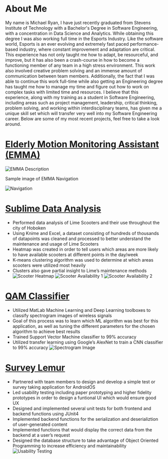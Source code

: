 # About Me

My name is Michael Ryan, I have just recently graduated from Stevens Institute of Technology with a Bachelor's Degree in Software Engineering, with a concentration in Data Science and Analytics. While obtaining this degree I was also working full time in the Esports Industry.  Like the software world, Esports is an ever evolving and extremely fast paced performance-based industry, where constant improvement and adaptation are critical. This experience has not only taught me how to adapt, be resourceful, and improve, but it has also been a crash-course in how to become a functioning member of any team in a high stress environment. This work also involved creative problem solving and an immense amount of communication between team members. Additionally, the fact that I was able to continue this work full-time while also getting an Engineering degree has taught me how to manage my time and figure out how to work on complex tasks with limited time and resources. I believe that this experience, along with my training as a student in Software Engineering, including areas such as project management, leadership, critical thinking, problem solving, and working within interdisciplinary teams, has given me a unique skill set which will transfer very well into my Software Engineering career. Below are some of my most recent projects, feel free to take a look around. 

# [Elderly Motion Monitoring Assistant (EMMA)](https://drive.google.com/file/d/1870bKgQQAoMTRz8SfDZuH0U9emzXi7nt/view?usp=sharing)
![EMMA Description](/EMMA.PNG)



Sample image of EMMA Navigation


![Navigation](/EMMA2.PNG)


# [Sublime Data Analysis](https://docs.google.com/document/d/1wE6PwQWb-wkR0DnQGO8Cj6FtwUuDU4pArvz0Keo1P20/edit?usp=sharing)
* Performed data analysis of Lime Scooters and their use throughout the city of
Hoboken
* Using Knime and Excel, a dataset consisting of hundreds of thousands of datapoints was cleaned and processed to better understand the maintenance and
usage of Lime Scooters
* Heatmap was created in order to tell users which areas are more likely to have
available scooters at different points in the day/week
* K-means clustering algorithm was used to determine at which areas scooters
were utilized most heavily
* Clusters also gave partial insight to Lime’s maintenance methods
![Scooter Heatmap](/lime1.PNG)
![Scooter Availability 1](/Lime2.PNG)
![Scooter Availability 2](/Lime3.PNG)

# [QAM Classifier](https://github.com/mryan6/IntroToAIFinalProject)
* Utilized MatLab Machine Learning and Deep Learning toolboxes to classify
spectrogram images of wireless signals
* Goal of this process was to learn which ML algorithm was best for this application, as well as tuning the different parameters for the chosen algorithm to achieve best results
* Trained Support Vector Machine classifier to 99% accuracy
* Utilized transfer learning using Google’s AlexNet to train a CNN classifier to 99%
accuracy
![Spectrogram Image](/QAM1)

# [Survey Lemur](https://github.com/ssw322/survey-monkey)
* Partnered with team members to design and develop a simple test or survey
taking application for AndroidOS
* Led usability testing including paper prototyping and higher fidelity prototypes
in order to design a funtional UI which would ensure good UX
* Designed and implemented several unit tests for both frontend and backend
functions using JUnit4
* Implemented backend functions for the serialization and deserializtion of
user-generated content
* Implemented functions that would display the correct data from the backend at
a user’s request
* Designed the database structure to take advantage of Object Oriented
Programming to increase efficiency and maintainability
![Usability Testing](/survey1.PNG)
